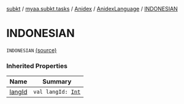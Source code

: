 [subkt](../../../index.md) / [myaa.subkt.tasks](../../index.md) / [Anidex](../index.md) / [AnidexLanguage](index.md) / [INDONESIAN](./-i-n-d-o-n-e-s-i-a-n.md)

# INDONESIAN

`INDONESIAN` [(source)](https://github.com/Myaamori/SubKt/blob/0.1.19/src/main/kotlin/myaa/subkt/tasks/tasks.kt#L1100)

### Inherited Properties

| Name | Summary |
|---|---|
| [langId](lang-id.md) | `val langId: `[`Int`](https://kotlinlang.org/api/latest/jvm/stdlib/kotlin/-int/index.html) |
